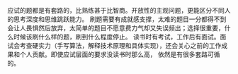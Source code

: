 应试的题都是有套路的，比熟练甚于比智商。开放性的主观问题，更能区分不同人的思考深度和思维跳跃能力。
刷题需要有成就感支撑，太难的题目一分都得不到会让人畏惧然后放弃，太简单的题目不愿意费力气却又失误频出；选择很重要，什么时候该刷什么样的题，刷到什么程度停止。
读书时有考试，工作后有面试。面试会考查硬实力（手写算法，解释技术原理和具体实现），还会关心之前的工作成果和个人贡献。即使应试层面的要求没读书时那么高，
依然是有很多套路可循的。
